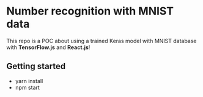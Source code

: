# Number recognition with MNIST data

This repo is a POC about using a trained Keras model with MNIST database with **TensorFlow.js** and **React.js**!

## Getting started

* yarn install
* npm start

